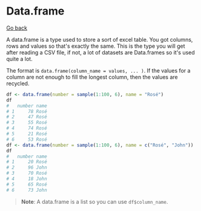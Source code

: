 # Data.frame

[Go back](../../index.md)

A data.frame is a type used to store a sort of excel
table. You got columns, rows and values so that's exactly
the same. This is the type you will get after reading
a CSV file, if not, a lot of datasets are Data.frames
so it's used quite a lot.

The format is
``data.frame(column_name = values, ... )``. If the
values for a column are not enough to fill the longest
column, then the values are recycled.

```r
df <- data.frame(number = sample(1:100, 6), name = "Rosé")
df
#   number name
# 1     78 Rosé
# 2     47 Rosé
# 3     55 Rosé
# 4     74 Rosé
# 5     21 Rosé
# 6     53 Rosé
df <- data.frame(number = sample(1:100, 6), name = c("Rosé", "John"))
df
#   number name
# 1     20 Rosé
# 2     96 John
# 3     70 Rosé
# 4     18 John
# 5     65 Rosé
# 6     73 John
```

> **Note**: A data.frame is a list so you can use ``df$column_name``.